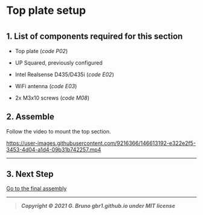 # Top plate setup

# 

## 1. List of components required for this section

- Top plate (*code P02*)

- UP Squared, previously configured

- Intel Realsense D435/D435i (*code E02*)

- WiFi antenna (*code E03*)

- 2x M3x10 screws (*code M08*)

## 2. Assemble

Follow the video to mount the top section.

https://user-images.githubusercontent.com/9216366/146613192-e322e2f5-3453-4d04-a1d4-09b31b742257.mp4



---

## 3. Next Step

[Go to the final assembly](4_final_assembly.md)

---

> ***Copyright © 2021 G. Bruno gbr1.github.io under MIT license***
